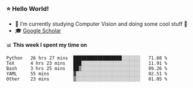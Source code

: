 ### ⭐️ Hello World!

<!--
**hologerry/hologerry** is a ✨ _special_ ✨ repository because its `README.md` (this file) appears on your GitHub profile.

Here are some ideas to get you started:

- 🔭 I’m currently working and studying on Computer Vision
- 🌱 I’m currently learning at Peking University
- 💬 Ask me about 
- 📫 How to reach me: E-mail
- 😄 Pronouns: he/his
- ⚡ Fun fact: Music is the Power
-->


- 🔭 I’m currently studying Computer Vision and doing some cool stuff 🤖
- 🎓 [Google Scholar](https://scholar.google.com/citations?user=3ykqW9wAAAAJ&hl=en)


📊 **This week I spent my time on**

<!--START_SECTION:waka-->
```text
Python   26 hrs 27 mins  ██████████████████░░░░░░░   71.68 % 
TeX      4 hrs 23 mins   ███░░░░░░░░░░░░░░░░░░░░░░   11.91 % 
Bash     3 hrs 25 mins   ██▒░░░░░░░░░░░░░░░░░░░░░░   09.26 % 
YAML     55 mins         ▓░░░░░░░░░░░░░░░░░░░░░░░░   02.51 % 
Other    23 mins         ▒░░░░░░░░░░░░░░░░░░░░░░░░   01.05 % 
```
<!--END_SECTION:waka-->

